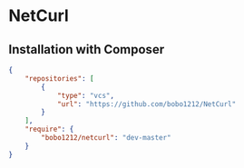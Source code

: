 # NetCurl


Installation with Composer
--------------------------

```json
{
    "repositories": [
        {
            "type": "vcs",
            "url": "https://github.com/bobo1212/NetCurl"
        }
    ],
    "require": {
        "bobo1212/netcurl": "dev-master"
    }
}
